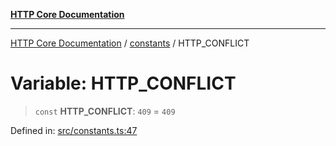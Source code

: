 [**HTTP Core Documentation**](../../README.md)

***

[HTTP Core Documentation](../../README.md) / [constants](../README.md) / HTTP\_CONFLICT

# Variable: HTTP\_CONFLICT

> `const` **HTTP\_CONFLICT**: `409` = `409`

Defined in: [src/constants.ts:47](https://github.com/stonemjs/http-core/blob/f8360abdd8e841f59cefcfadd322bcf66d52c95b/src/constants.ts#L47)

